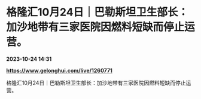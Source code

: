 # 格隆汇10月24日｜巴勒斯坦卫生部长：加沙地带有三家医院因燃料短缺而停止运营。

**2023-10-24 14:31**

**https://www.gelonghui.com/live/1260771**

格隆汇10月24日｜巴勒斯坦卫生部长：加沙地带有三家医院因燃料短缺而停止运营。